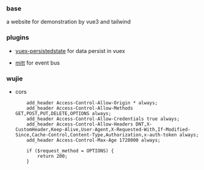 ### base
a website for demonstration by vue3 and tailwind

### plugins

* [vuex-persistedstate](https://github.com/robinvdvleuten/vuex-persistedstate) for data persist in vuex

* [mitt](https://github.com/developit/mitt) for event bus

### wujie

* cors
    ```
        add_header Access-Control-Allow-Origin * always; 
        add_header Access-Control-Allow-Methods GET,POST,PUT,DELETE,OPTIONS always;
        add_header Access-Control-Allow-Credentials true always;
        add_header Access-Control-Allow-Headers DNT,X-CustomHeader,Keep-Alive,User-Agent,X-Requested-With,If-Modified-Since,Cache-Control,Content-Type,Authorization,x-auth-token always;
        add_header Access-Control-Max-Age 1728000 always;

        if ($request_method = OPTIONS) {
            return 200;
        }
    ```

